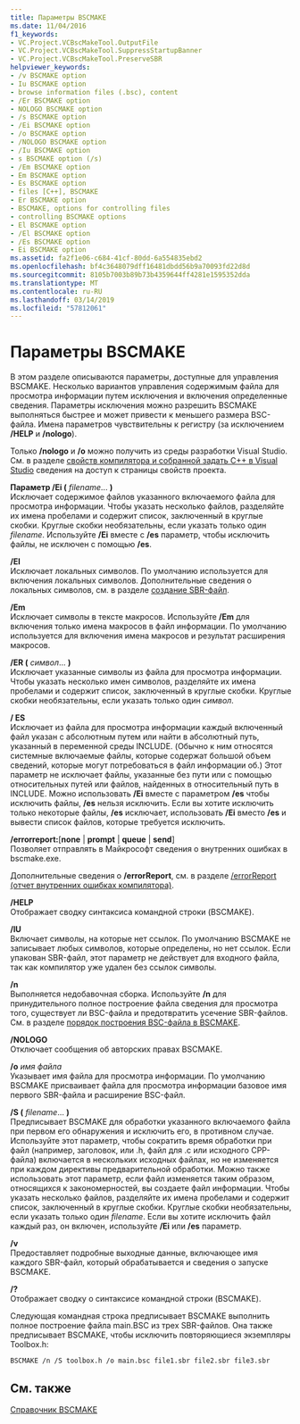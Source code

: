 ```yaml
---
title: Параметры BSCMAKE
ms.date: 11/04/2016
f1_keywords:
- VC.Project.VCBscMakeTool.OutputFile
- VC.Project.VCBscMakeTool.SuppressStartupBanner
- VC.Project.VCBscMakeTool.PreserveSBR
helpviewer_keywords:
- /v BSCMAKE option
- Iu BSCMAKE option
- browse information files (.bsc), content
- /Er BSCMAKE option
- NOLOGO BSCMAKE option
- /s BSCMAKE option
- /Ei BSCMAKE option
- /o BSCMAKE option
- /NOLOGO BSCMAKE option
- /Iu BSCMAKE option
- s BSCMAKE option (/s)
- /Em BSCMAKE option
- Em BSCMAKE option
- Es BSCMAKE option
- files [C++], BSCMAKE
- Er BSCMAKE option
- BSCMAKE, options for controlling files
- controlling BSCMAKE options
- El BSCMAKE option
- /El BSCMAKE option
- /Es BSCMAKE option
- Ei BSCMAKE option
ms.assetid: fa2f1e06-c684-41cf-80dd-6a554835ebd2
ms.openlocfilehash: bf4c3648079dff16481dbdd56b9a70093fd22d8d
ms.sourcegitcommit: 8105b7003b89b73b4359644ff4281e1595352dda
ms.translationtype: MT
ms.contentlocale: ru-RU
ms.lasthandoff: 03/14/2019
ms.locfileid: "57812061"
---
```

# <a name="bscmake-options"></a>Параметры BSCMAKE

В этом разделе описываются параметры, доступные для управления BSCMAKE. Несколько вариантов управления содержимым файла для просмотра информации путем исключения и включения определенные сведения. Параметры исключения можно разрешить BSCMAKE выполняться быстрее и может привести к меньшего размера BSC-файла. Имена параметров чувствительны к регистру (за исключением **/HELP** и **/nologo**).

Только **/nologo** и **/o** можно получить из среды разработки Visual Studio.  См. в разделе [свойств компилятора и собранной задать C++ в Visual Studio](../working-with-project-properties.md) сведения на доступ к страницы свойств проекта.

**Параметр /Ei (** *filename*... **)**<br/>
Исключает содержимое файлов указанного включаемого файла для просмотра информации. Чтобы указать несколько файлов, разделяйте их имена пробелами и содержит список, заключенный в круглые скобки. Круглые скобки необязательны, если указать только один *filename*. Используйте **/Ei** вместе с **/es** параметр, чтобы исключить файлы, не исключен с помощью **/es**.

**/El**<br/>
Исключает локальных символов. По умолчанию используется для включения локальных символов. Дополнительные сведения о локальных символов, см. в разделе [создание SBR-файл](creating-an-dot-sbr-file.md).

**/Em**<br/>
Исключает символы в тексте макросов. Используйте **/Em** для включения только имена макросов в файл информации. По умолчанию используется для включения имена макросов и результат расширения макросов.

**/ER (** *символ*... **)**<br/>
Исключает указанные символы из файла для просмотра информации. Чтобы указать несколько имен символов, разделяйте их имена пробелами и содержит список, заключенный в круглые скобки. Круглые скобки необязательны, если указать только один *символ*.

**/ ES**<br/>
Исключает из файла для просмотра информации каждый включенный файл указан с абсолютным путем или найти в абсолютный путь, указанный в переменной среды INCLUDE. (Обычно к ним относятся системные включаемые файлы, которые содержат большой объем сведений, которые могут потребоваться в файл информации об.) Этот параметр не исключает файлы, указанные без пути или с помощью относительных путей или файлов, найденных в относительный путь в INCLUDE. Можно использовать **/Ei** вместе с параметром **/es** чтобы исключить файлы, **/es** нельзя исключить. Если вы хотите исключить только некоторые файлы, **/es** исключает, использовать **/Ei** вместо **/es** и вывести список файлов, которые требуется исключить.

**/errorreport:**[**none** &#124; **prompt** &#124; **queue** &#124; **send**]<br/>
Позволяет отправлять в Майкрософт сведения о внутренних ошибках в bscmake.exe.

Дополнительные сведения о **/errorReport**, см. в разделе [/errorReport (отчет внутренних ошибках компилятора)](errorreport-report-internal-compiler-errors.md).

**/HELP**<br/>
Отображает сводку синтаксиса командной строки (BSCMAKE).

**/IU**<br/>
Включает символы, на которые нет ссылок. По умолчанию BSCMAKE не записывает любых символов, которые определены, но нет ссылок. Если упакован SBR-файл, этот параметр не действует для входного файла, так как компилятор уже удален без ссылок символы.

**/n**<br/>
Выполняется недобавочная сборка. Используйте **/n** для принудительного полное построение файла сведения для просмотра того, существует ли BSC-файла и предотвратить усечение SBR-файлов. См. в разделе [порядок построения BSC-файла в BSCMAKE](how-bscmake-builds-a-dot-bsc-file.md).

**/NOLOGO**<br/>
Отключает сообщения об авторских правах BSCMAKE.

**/o** *имя файла*<br/>
Указывает имя файла для просмотра информации. По умолчанию BSCMAKE присваивает файла для просмотра информации базовое имя первого SBR-файла и расширение BSC-файл.

**/S (** *filename*... **)**<br/>
Предписывает BSCMAKE для обработки указанного включаемого файла при первом его обнаружения и исключить его, в противном случае. Используйте этот параметр, чтобы сократить время обработки при файл (например, заголовок, или .h, файл для .c или исходного CPP-файла) включается в нескольких исходных файлах, но не изменяется при каждом директивы предварительной обработки. Можно также использовать этот параметр, если файл изменяется таким образом, относящихся к закономерностей, вы создаете файл информации. Чтобы указать несколько файлов, разделяйте их имена пробелами и содержит список, заключенный в круглые скобки. Круглые скобки необязательны, если указать только один *filename*. Если вы хотите исключить файл каждый раз, он включен, используйте **/Ei** или **/es** параметр.

**/v**<br/>
Предоставляет подробные выходные данные, включающее имя каждого SBR-файл, который обрабатывается и сведения о запуске BSCMAKE.

**/?**<br/>
Отображает сводку о синтаксисе командной строки (BSCMAKE).

Следующая командная строка предписывает BSCMAKE выполнить полное построение файла main.BSC из трех SBR-файлов. Она также предписывает BSCMAKE, чтобы исключить повторяющиеся экземпляры Toolbox.h:

```
BSCMAKE /n /S toolbox.h /o main.bsc file1.sbr file2.sbr file3.sbr
```

## <a name="see-also"></a>См. также

[Справочник ВSCMAKE](bscmake-reference.md)
